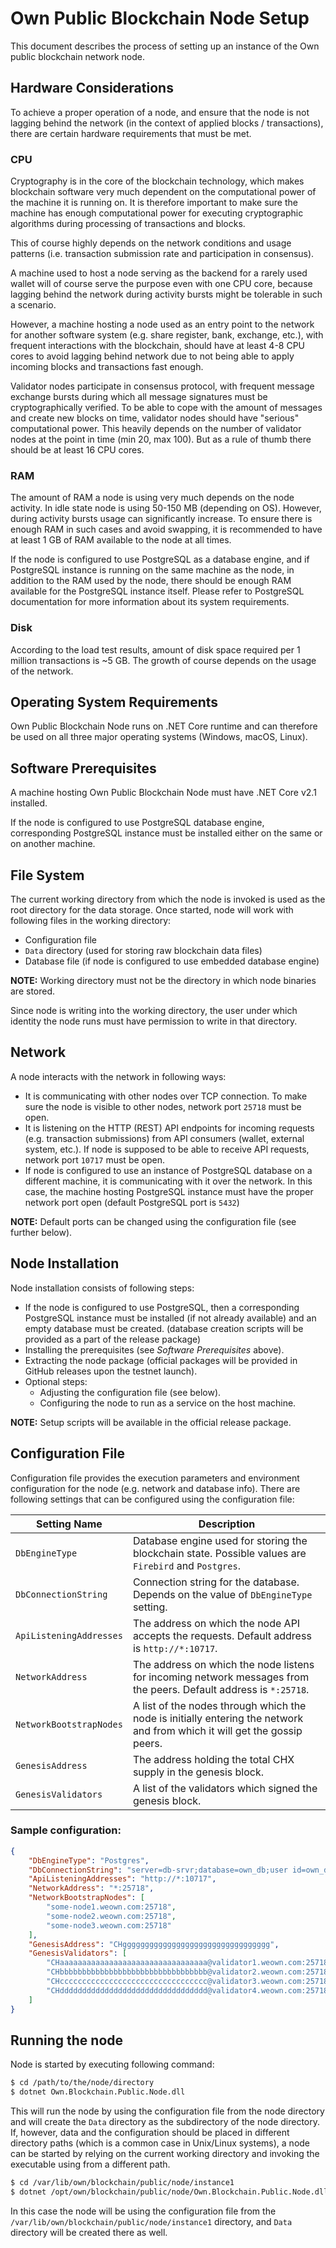 # Own Public Blockchain Node Setup

This document describes the process of setting up an instance of the Own public blockchain network node.


## Hardware Considerations

To achieve a proper operation of a node, and ensure that the node is not lagging behind the network (in the context of applied blocks / transactions), there are certain hardware requirements that must be met.


### CPU

Cryptography is in the core of the blockchain technology, which makes blockchain software very much dependent on the computational power of the machine it is running on. It is therefore important to make sure the machine has enough computational power for executing cryptographic algorithms during processing of transactions and blocks.

This of course highly depends on the network conditions and usage patterns (i.e. transaction submission rate and participation in consensus).

A machine used to host a node serving as the backend for a rarely used wallet will of course serve the purpose even with one CPU core, because lagging behind the network during activity bursts might be tolerable in such a scenario.

However, a machine hosting a node used as an entry point to the network for another software system (e.g. share register, bank, exchange, etc.), with frequent interactions with the blockchain, should have at least 4-8 CPU cores to avoid lagging behind network due to not being able to apply incoming blocks and transactions fast enough.

Validator nodes participate in consensus protocol, with frequent message exchange bursts during which all message signatures must be cryptographically verified. To be able to cope with the amount of messages and create new blocks on time, validator nodes should have "serious" computational power. This heavily depends on the number of validator nodes at the point in time (min 20, max 100). But as a rule of thumb there should be at least 16 CPU cores.


### RAM

The amount of RAM a node is using very much depends on the node activity.
In idle state node is using 50-150 MB (depending on OS). However, during activity bursts usage can significantly increase. To ensure there is enough RAM in such cases and avoid swapping, it is recommended to have at least 1 GB of RAM available to the node at all times.

If the node is configured to use PostgreSQL as a database engine, and if PostgreSQL instance is running on the same machine as the node, in addition to the RAM used by the node, there should be enough RAM available for the PostgreSQL instance itself. Please refer to PostgreSQL documentation for more information about its system requirements.


### Disk

According to the load test results, amount of disk space required per 1 million transactions is ~5 GB. The growth of course depends on the usage of the network.


## Operating System Requirements

Own Public Blockchain Node runs on .NET Core runtime and can therefore be used on all three major operating systems (Windows, macOS, Linux).


## Software Prerequisites

A machine hosting Own Public Blockchain Node must have .NET Core v2.1 installed.

If the node is configured to use PostgreSQL database engine, corresponding PostgreSQL instance must be installed either on the same or on another machine.


## File System

The current working directory from which the node is invoked is used as the root directory for the data storage. Once started, node will work with following files in the working directory:

- Configuration file
- `Data` directory (used for storing raw blockchain data files)
- Database file (if node is configured to use embedded database engine)

**NOTE:** Working directory must not be the directory in which node binaries are stored.

Since node is writing into the working directory, the user under which identity the node runs must have permission to write in that directory.


## Network

A node interacts with the network in following ways:

- It is communicating with other nodes over TCP connection. To make sure the node is visible to other nodes, network port `25718` must be open.
- It is listening on the HTTP (REST) API endpoints for incoming requests (e.g. transaction submissions) from API consumers (wallet, external system, etc.). If node is supposed to be able to receive API requests, network port `10717` must be open.
- If node is configured to use an instance of PostgreSQL database on a different machine, it is communicating with it over the network. In this case, the machine hosting PostgreSQL instance must have the proper network port open (default PostgreSQL port is `5432`)

**NOTE:** Default ports can be changed using the configuration file (see further below).


## Node Installation

Node installation consists of following steps:

- If the node is configured to use PostgreSQL, then a corresponding PostgreSQL instance must be installed (if not already available) and an empty database must be created. (database creation scripts will be provided as a part of the release package)
- Installing the prerequisites (see _Software Prerequisites_ above).
- Extracting the node package (official packages will be provided in GitHub releases upon the testnet launch).
- Optional steps:
    - Adjusting the configuration file (see below).
    - Configuring the node to run as a service on the host machine.

**NOTE:** Setup scripts will be available in the official release package.


## Configuration File

Configuration file provides the execution parameters and environment configuration for the node (e.g. network and database info). There are following settings that can be configured using the configuration file:

Setting Name | Description
---  | ---
`DbEngineType` | Database engine used for storing the blockchain state. Possible values are `Firebird` and `Postgres`.
`DbConnectionString` | Connection string for the database. Depends on the value of `DbEngineType` setting.
`ApiListeningAddresses` | The address on which the node API accepts the requests. Default address is `http://*:10717`.
`NetworkAddress` | The address on which the node listens for incoming network messages from the peers. Default address is `*:25718`.
`NetworkBootstrapNodes` | A list of the nodes through which the node is initially entering the network and from which it will get the gossip peers.
`GenesisAddress` | The address holding the total CHX supply in the genesis block.
`GenesisValidators` | A list of the validators which signed the genesis block.

### Sample configuration:

```json
{
    "DbEngineType": "Postgres",
    "DbConnectionString": "server=db-srvr;database=own_db;user id=own_db_usr;password=XXX;searchpath=own",
    "ApiListeningAddresses": "http://*:10717",
    "NetworkAddress": "*:25718",
    "NetworkBootstrapNodes": [
        "some-node1.weown.com:25718",
        "some-node2.weown.com:25718",
        "some-node3.weown.com:25718"
    ],
    "GenesisAddress": "CHggggggggggggggggggggggggggggggggg",
    "GenesisValidators": [
        "CHaaaaaaaaaaaaaaaaaaaaaaaaaaaaaaaaa@validator1.weown.com:25718",
        "CHbbbbbbbbbbbbbbbbbbbbbbbbbbbbbbbbb@validator2.weown.com:25718",
        "CHccccccccccccccccccccccccccccccccc@validator3.weown.com:25718",
        "CHddddddddddddddddddddddddddddddddd@validator4.weown.com:25718"
    ]
}
```


## Running the node

Node is started by executing following command:

```bash
$ cd /path/to/the/node/directory
$ dotnet Own.Blockchain.Public.Node.dll
```

This will run the node by using the configuration file from the node directory and will create the `Data` directory as the subdirectory of the node directory. If, however, data and the configuration should be placed in different directory paths (which is a common case in Unix/Linux systems), a node can be started by relying on the current working directory and invoking the executable using from a different path.

```bash
$ cd /var/lib/own/blockchain/public/node/instance1
$ dotnet /opt/own/blockchain/public/node/Own.Blockchain.Public.Node.dll
```

In this case the node will be using the configuration file from the `/var/lib/own/blockchain/public/node/instance1` directory, and `Data` directory will be created there as well.
